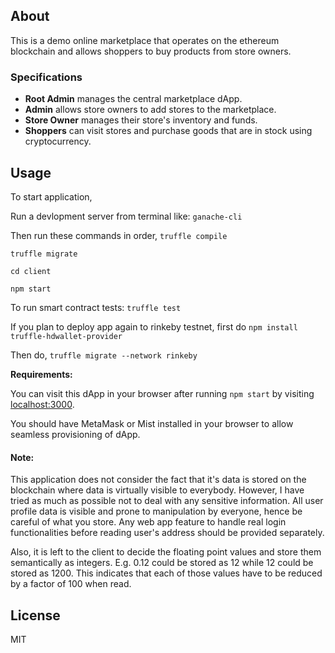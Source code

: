 ## About
This is a demo online marketplace that operates on the ethereum blockchain and allows shoppers to buy products from store owners.

### Specifications

   - **Root Admin** manages the central marketplace dApp.
   - **Admin** allows store owners to add stores to the marketplace.
   - **Store Owner** manages their store's inventory and funds.
   - **Shoppers** can visit stores and purchase goods that are in stock using cryptocurrency.

## Usage
To start application,

Run a devlopment server from terminal like: `ganache-cli`

Then run these commands in order,
`truffle compile`

`truffle migrate`

`cd client`

`npm start`

To run smart contract tests: `truffle test`

If you plan to deploy app again to rinkeby testnet, first do
`npm install truffle-hdwallet-provider`

Then do, `truffle migrate --network rinkeby`

**Requirements:**

You can visit this dApp in your browser after running `npm start` by visiting [localhost:3000](http://localhost:3000).

You should have MetaMask or Mist installed in your browser to allow seamless provisioning of dApp.

#### Note:
This application does not consider the fact that it's data is stored on the blockchain where data is virtually visible to everybody. However, I have tried as much as possible not to deal with any sensitive information.
All user profile data is visible and prone to manipulation by everyone, hence be careful of what you store.
Any web app feature to handle real login functionalities before reading user's address should be provided separately.

Also, it is left to the client to decide the floating point values and store them semantically as integers. E.g. 0.12 could be stored as 12 while 12 could be stored as 1200. This indicates that each of those values have to be reduced by a factor of 100 when read. 

## License
MIT